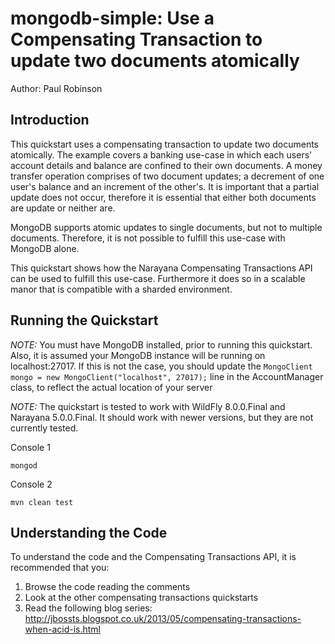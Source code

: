 mongodb-simple: Use a Compensating Transaction to update two documents atomically
=======================================================
Author: Paul Robinson

Introduction
------------

This quickstart uses a compensating transaction to update two documents atomically. The example covers a banking use-case
in which each users' account details and balance are confined to their own documents. A money transfer operation comprises
of two document updates; a decrement of one user's balance and an increment of the other's. It is important that a partial
update does not occur, therefore it is essential that either both documents are update or neither are.

MongoDB supports atomic updates to single documents, but not to multiple documents. Therefore, it is not possible to fulfill
this use-case with MongoDB alone.

This quickstart shows how the Narayana Compensating Transactions API can be used to fulfill this use-case. Furthermore
it does so in a scalable manor that is compatible with a sharded environment.


Running the Quickstart
----------------------

_NOTE:_ You must have MongoDB installed, prior to running this quickstart. Also, it is assumed your MongoDB instance
will be running on localhost:27017. If this is not the case, you should update the
`MongoClient mongo = new MongoClient("localhost", 27017);` line in the AccountManager class, to reflect the actual
location of your server

_NOTE:_ The quickstart is tested to work with WildFly 8.0.0.Final and Narayana 5.0.0.Final. It should work with newer versions,
but they are not currently tested.

Console 1

    mongod

Console 2

    mvn clean test


Understanding the Code
----------------------

To understand the code and the Compensating Transactions API, it is recommended that you:

1. Browse the code reading the comments
2. Look at the other compensating transactions quickstarts
3. Read the following blog series: http://jbossts.blogspot.co.uk/2013/05/compensating-transactions-when-acid-is.html
